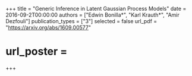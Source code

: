+++
title = "Generic Inference in Latent Gaussian Process Models"
date = 2016-09-2T00:00:00
authors = ["Edwin Bonilla*", "Karl Krauth*", "Amir Dezfouli"]
publication_types = ["3"]
selected = false
url_pdf = "https://arxiv.org/abs/1609.00577"
# url_poster =  
+++
